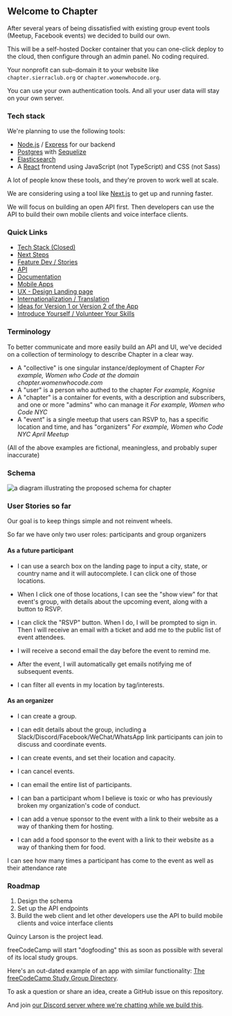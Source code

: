 ## Welcome to Chapter

After several years of being dissatisfied with existing group event tools (Meetup, Facebook events) we decided to build our own.

This will be a self-hosted Docker container that you can one-click deploy to the cloud, then configure through an admin panel. No coding required.

Your nonprofit can sub-domain it to your website like `chapter.sierraclub.org` or `chapter.womenwhocode.org`. 

You can use your own authentication tools. And all your user data will stay on your own server.

### Tech stack

We're planning to use the following tools:

- [Node.js](https://nodejs.org) / [Express](https://expressjs.com) for our backend
- [Postgres](https://www.postgresql.org) with [Sequelize](https://sequelize.org)
- [Elasticsearch](https://www.elastic.co/what-is/elasticsearch)
- A [React](https://reactjs.org/) frontend using JavaScript (not TypeScript) and CSS (not Sass)

A lot of people know these tools, and they're proven to work well at scale.

We are considering using a tool like [Next.js](https://nextjs.org) to get up and running faster.

We will focus on building an open API first. Then developers can use the API to build their own mobile clients and voice interface clients.

### Quick Links

- [Tech Stack (Closed)](https://github.com/freeCodeCamp/chapter/issues/2)
- [Next Steps](https://github.com/freeCodeCamp/chapter/issues/47)
- [Feature Dev / Stories](https://github.com/freeCodeCamp/chapter/issues)
- [API](https://github.com/freeCodeCamp/chapter/issues/17)
- [Documentation](https://github.com/freeCodeCamp/chapter/issues/12)
- [Mobile Apps](https://github.com/freeCodeCamp/chapter/issues/20)
- [UX - Design Landing page](https://github.com/freeCodeCamp/chapter/issues/5)
- [Internationalization / Translation](https://github.com/freeCodeCamp/chapter/issues/21)
- [Ideas for Version 1 or Version 2 of the App](https://github.com/freeCodeCamp/chapter/issues/1)
- [Introduce Yourself / Volunteer Your Skills](https://github.com/freeCodeCamp/chapter/issues/11)

### Terminology

To better communicate and more easily build an API and UI, we've decided on a collection of terminology to describe Chapter in a clear way.

- A "collective" is one singular instance/deployment of Chapter
  *For example, Women who Code at the domain chapter.womenwhocode.com*
- A "user" is a person who authed to the chapter
  *For example, Kognise*
- A "chapter" is a container for events, with a description and subscribers, and one or more "admins" who can manage it
  *For example, Women who Code NYC*
- A "event" is a single meetup that users can RSVP to, has a specific location and time, and has "organizers" 
  *For example, Women who Code NYC April Meetup*

(All of the above examples are fictional, meaningless, and probably super inaccurate)

### Schema

![a diagram illustrating the proposed schema for chapter](https://user-images.githubusercontent.com/2755722/66802465-7d181900-eeea-11e9-9c6a-48012839d5f2.png)

### User Stories so far

Our goal is to keep things simple and not reinvent wheels.

So far we have only two user roles: participants and group organizers

#### As a future participant

- I can use a search box on the landing page to input a city, state, or country name and it will autocomplete. I can click one of those locations.

- When I click one of those locations, I can see the "show view" for that event's group, with details about the upcoming event, along with a button to RSVP.

- I can click the "RSVP" button. When I do, I will be prompted to sign in. Then I will receive an email with a ticket and add me to the public list of event attendees.

- I will receive a second email the day before the event to remind me.

- After the event, I will automatically get emails notifying me of subsequent events.

- I can filter all events in my location by tag/interests.

#### As an organizer

- I can create a group.

- I can edit details about the group, including a Slack/Discord/Facebook/WeChat/WhatsApp link participants can join to discuss and coordinate events.

- I can create events, and set their location and capacity.

- I can cancel events.

- I can email the entire list of participants.

- I can ban a participant whom I believe is toxic or who has previously broken my organization's code of conduct.

- I can add a venue sponsor to the event with a link to their website as a way of thanking them for hosting.

- I can add a food sponsor to the event with a link to their website as a way of thanking them for food.

I can see how many times a participant has come to the event as well as their attendance rate

### Roadmap

1. Design the schema
2. Set up the API endpoints
3. Build the web client and let other developers use the API to build mobile clients and voice interface clients

Quincy Larson is the project lead.

freeCodeCamp will start "dogfooding" this as soon as possible with several of its local study groups.

Here's an out-dated example of an app with similar functionality: [The freeCodeCamp Study Group Directory](https://study-group-directory.freecodecamp.org).

To ask a question or share an idea, create a GitHub issue on this repository.

And join [our Discord server where we're chatting while we build this](https://discord.gg/vbRUYWS).
